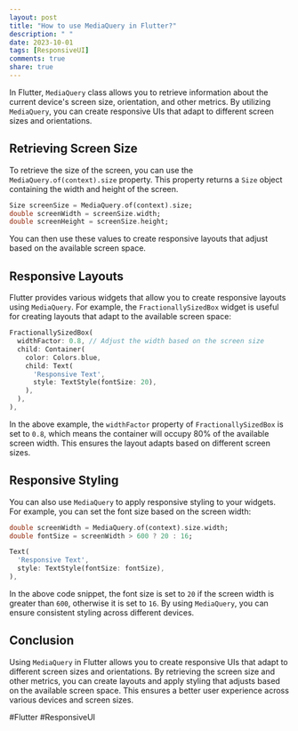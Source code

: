 ```yaml
---
layout: post
title: "How to use MediaQuery in Flutter?"
description: " "
date: 2023-10-01
tags: [ResponsiveUI]
comments: true
share: true
---
```


In Flutter, `MediaQuery` class allows you to retrieve information about the current device's screen size, orientation, and other metrics. By utilizing `MediaQuery`, you can create responsive UIs that adapt to different screen sizes and orientations.

## Retrieving Screen Size

To retrieve the size of the screen, you can use the `MediaQuery.of(context).size` property. This property returns a `Size` object containing the width and height of the screen.

```dart
Size screenSize = MediaQuery.of(context).size;
double screenWidth = screenSize.width;
double screenHeight = screenSize.height;
```

You can then use these values to create responsive layouts that adjust based on the available screen space.

## Responsive Layouts

Flutter provides various widgets that allow you to create responsive layouts using `MediaQuery`. For example, the `FractionallySizedBox` widget is useful for creating layouts that adapt to the available screen space:

```dart
FractionallySizedBox(
  widthFactor: 0.8, // Adjust the width based on the screen size
  child: Container(
    color: Colors.blue,
    child: Text(
      'Responsive Text',
      style: TextStyle(fontSize: 20),
    ),
  ),
),
```

In the above example, the `widthFactor` property of `FractionallySizedBox` is set to `0.8`, which means the container will occupy 80% of the available screen width. This ensures the layout adapts based on different screen sizes.

## Responsive Styling

You can also use `MediaQuery` to apply responsive styling to your widgets. For example, you can set the font size based on the screen width:

```dart
double screenWidth = MediaQuery.of(context).size.width;
double fontSize = screenWidth > 600 ? 20 : 16;

Text(
  'Responsive Text',
  style: TextStyle(fontSize: fontSize),
),
```

In the above code snippet, the font size is set to `20` if the screen width is greater than `600`, otherwise it is set to `16`. By using `MediaQuery`, you can ensure consistent styling across different devices.

## Conclusion

Using `MediaQuery` in Flutter allows you to create responsive UIs that adapt to different screen sizes and orientations. By retrieving the screen size and other metrics, you can create layouts and apply styling that adjusts based on the available screen space. This ensures a better user experience across various devices and screen sizes.

#Flutter #ResponsiveUI
